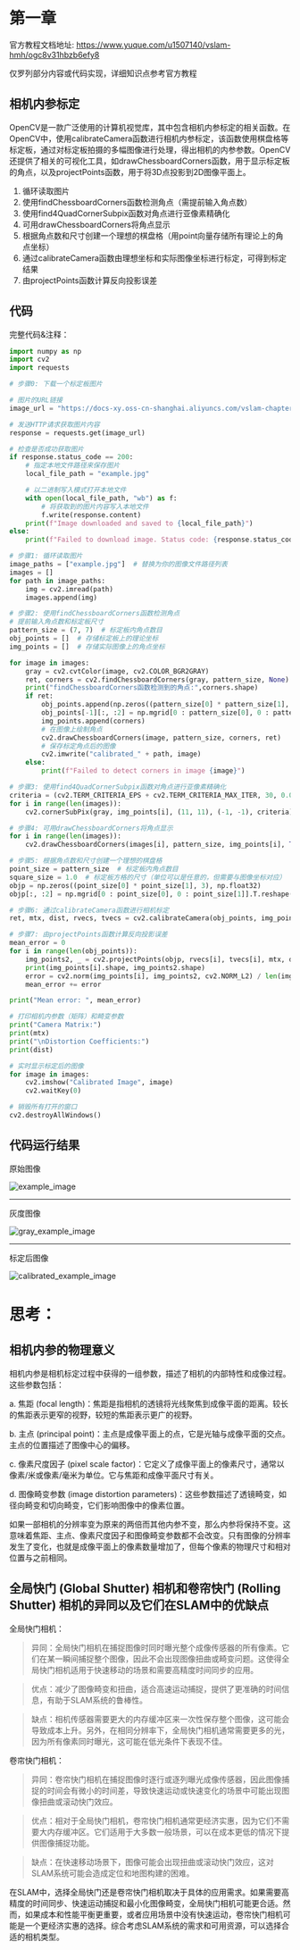 # 第一章

官方教程文档地址: https://www.yuque.com/u1507140/vslam-hmh/ogc8v31hbzb6efy8

仅罗列部分内容或代码实现，详细知识点参考官方教程

## 相机内参标定

OpenCV是一款广泛使用的计算机视觉库，其中包含相机内参标定的相关函数。在OpenCV中，使用calibrateCamera函数进行相机内参标定，该函数使用棋盘格等标定板，通过对标定板拍摄的多幅图像进行处理，得出相机的内参参数。OpenCV还提供了相关的可视化工具，如drawChessboardCorners函数，用于显示标定板的角点，以及projectPoints函数，用于将3D点投影到2D图像平面上。
1. 循环读取图片
2. 使用findChessboardCorners函数检测角点（需提前输入角点数）
3. 使用find4QuadCornerSubpix函数对角点进行亚像素精确化
4. 可用drawChessboardCorners将角点显示
5. 根据角点数和尺寸创建一个理想的棋盘格（用point向量存储所有理论上的角点坐标）
6. 通过calibrateCamera函数由理想坐标和实际图像坐标进行标定，可得到标定结果
7. 由projectPoints函数计算反向投影误差

## 代码

完整代码&注释：
```python
import numpy as np
import cv2
import requests

# 步骤0: 下载一个标定板图片

# 图片的URL链接
image_url = "https://docs-xy.oss-cn-shanghai.aliyuncs.com/vslam-chapter1/example.jpg"

# 发送HTTP请求获取图片内容
response = requests.get(image_url)

# 检查是否成功获取图片
if response.status_code == 200:
    # 指定本地文件路径来保存图片
    local_file_path = "example.jpg"

    # 以二进制写入模式打开本地文件
    with open(local_file_path, "wb") as f:
        # 将获取到的图片内容写入本地文件
        f.write(response.content)
    print(f"Image downloaded and saved to {local_file_path}")
else:
    print(f"Failed to download image. Status code: {response.status_code}")

# 步骤1: 循环读取图片
image_paths = ["example.jpg"]  # 替换为你的图像文件路径列表
images = []
for path in image_paths:
    img = cv2.imread(path)
    images.append(img)

# 步骤2: 使用findChessboardCorners函数检测角点
# 提前输入角点数和标定板尺寸
pattern_size = (7, 7)  # 标定板内角点数目
obj_points = []  # 存储标定板上的理论坐标
img_points = []  # 存储实际图像上的角点坐标

for image in images:
    gray = cv2.cvtColor(image, cv2.COLOR_BGR2GRAY)
    ret, corners = cv2.findChessboardCorners(gray, pattern_size, None)
    print("findChessboardCorners函数检测到的角点:",corners.shape)
    if ret:
        obj_points.append(np.zeros((pattern_size[0] * pattern_size[1], 3), np.float32))
        obj_points[-1][:, :2] = np.mgrid[0 : pattern_size[0], 0 : pattern_size[1]].T.reshape(-1, 2)
        img_points.append(corners)
        # 在图像上绘制角点
        cv2.drawChessboardCorners(image, pattern_size, corners, ret)
        # 保存标定角点后的图像
        cv2.imwrite("calibrated_" + path, image)
    else:
        print(f"Failed to detect corners in image {image}")

# 步骤3: 使用find4QuadCornerSubpix函数对角点进行亚像素精确化
criteria = (cv2.TERM_CRITERIA_EPS + cv2.TERM_CRITERIA_MAX_ITER, 30, 0.001)
for i in range(len(images)):
    cv2.cornerSubPix(gray, img_points[i], (11, 11), (-1, -1), criteria)

# 步骤4: 可用drawChessboardCorners将角点显示
for i in range(len(images)):
    cv2.drawChessboardCorners(images[i], pattern_size, img_points[i], True)

# 步骤5: 根据角点数和尺寸创建一个理想的棋盘格
point_size = pattern_size  # 标定板内角点数目
square_size = 1.0  # 标定板方格的尺寸（单位可以是任意的，但需要与图像坐标对应）
objp = np.zeros((point_size[0] * point_size[1], 3), np.float32)
objp[:, :2] = np.mgrid[0 : point_size[0], 0 : point_size[1]].T.reshape(-1, 2) * square_size

# 步骤6: 通过calibrateCamera函数进行相机标定
ret, mtx, dist, rvecs, tvecs = cv2.calibrateCamera(obj_points, img_points, gray.shape[::-1], None, None)

# 步骤7: 由projectPoints函数计算反向投影误差
mean_error = 0
for i in range(len(obj_points)):
    img_points2, _ = cv2.projectPoints(objp, rvecs[i], tvecs[i], mtx, dist)
    print(img_points[i].shape, img_points2.shape)
    error = cv2.norm(img_points[i], img_points2, cv2.NORM_L2) / len(img_points2)
    mean_error += error

print("Mean error: ", mean_error)

# 打印相机内参数（矩阵）和畸变参数
print("Camera Matrix:")
print(mtx)
print("\nDistortion Coefficients:")
print(dist)

# 实时显示标定后的图像
for image in images:
    cv2.imshow("Calibrated Image", image)
    cv2.waitKey(0)

# 销毁所有打开的窗口
cv2.destroyAllWindows()
```

## 代码运行结果

原始图像

![example_image](https://docs-xy.oss-cn-shanghai.aliyuncs.com/vslam-chapter1/example.jpg)

---

灰度图像

![gray_example_image](https://docs-xy.oss-cn-shanghai.aliyuncs.com/vslam-chapter1/gray_example.jpg)

---

标定后图像

![calibrated_example_image](https://docs-xy.oss-cn-shanghai.aliyuncs.com/vslam-chapter1/calibrated_example.jpg)



# 思考：

## 相机内参的物理意义

相机内参是相机标定过程中获得的一组参数，描述了相机的内部特性和成像过程。这些参数包括：

a. 焦距 (focal length)：焦距是指相机的透镜将光线聚焦到成像平面的距离。较长的焦距表示更窄的视野，较短的焦距表示更广的视野。

b. 主点 (principal point)：主点是成像平面上的点，它是光轴与成像平面的交点。主点的位置描述了图像中心的偏移。

c. 像素尺度因子 (pixel scale factor)：它定义了成像平面上的像素尺寸，通常以像素/米或像素/毫米为单位。它与焦距和成像平面尺寸有关。

d. 图像畸变参数 (image distortion parameters)：这些参数描述了透镜畸变，如径向畸变和切向畸变，它们影响图像中的像素位置。

如果一部相机的分辨率变为原来的两倍而其他内参不变，那么内参将保持不变。这意味着焦距、主点、像素尺度因子和图像畸变参数都不会改变。只有图像的分辨率发生了变化，也就是成像平面上的像素数量增加了，但每个像素的物理尺寸和相对位置与之前相同。

## 全局快门 (Global Shutter) 相机和卷帘快门 (Rolling Shutter) 相机的异同以及它们在SLAM中的优缺点

全局快门相机：

> 异同：全局快门相机在捕捉图像时同时曝光整个成像传感器的所有像素。它们在某一瞬间捕捉整个图像，因此不会出现图像扭曲或畸变问题。这使得全局快门相机适用于快速移动的场景和需要高精度时间同步的应用。

> 优点：减少了图像畸变和扭曲，适合高速运动捕捉，提供了更准确的时间信息，有助于SLAM系统的鲁棒性。

> 缺点：相机传感器需要更大的内存缓冲区来一次性保存整个图像，这可能会导致成本上升。另外，在相同分辨率下，全局快门相机通常需要更多的光，因为所有像素同时曝光，这可能在低光条件下表现不佳。

卷帘快门相机：

> 异同：卷帘快门相机在捕捉图像时逐行或逐列曝光成像传感器，因此图像捕捉的时间会有微小的时间差，导致快速运动或快速变化的场景中可能出现图像扭曲或滚动快门效应。

> 优点：相对于全局快门相机，卷帘快门相机通常更经济实惠，因为它们不需要大内存缓冲区。它们适用于大多数一般场景，可以在成本更低的情况下提供图像捕捉功能。

> 缺点：在快速移动场景下，图像可能会出现扭曲或滚动快门效应，这对SLAM系统可能会造成定位和地图构建的困难。

在SLAM中，选择全局快门还是卷帘快门相机取决于具体的应用需求。如果需要高精度的时间同步、快速运动捕捉和最小化图像畸变，全局快门相机可能更合适。然而，如果成本和性能平衡更重要，或者应用场景中没有快速运动，卷帘快门相机可能是一个更经济实惠的选择。综合考虑SLAM系统的需求和可用资源，可以选择合适的相机类型。